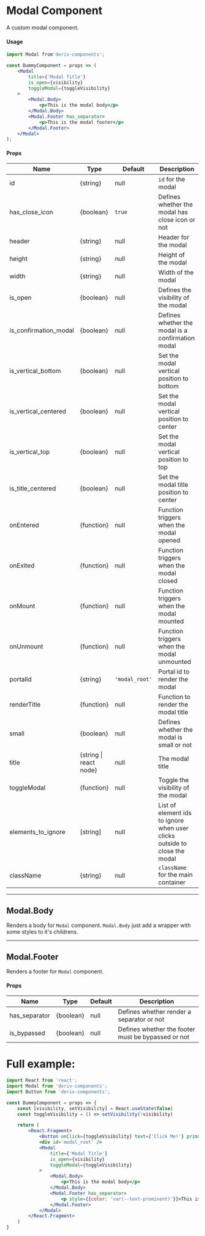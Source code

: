 # Modal Component

A custom modal component.


#### Usage

```jsx
import Modal from'deriv-components';

const DummyComponent = props => (
    <Modal
        title={'Modal Title'}
        is_open={visibility}
        toggleModal={toggleVisibility}
    >
        <Modal.Body>
            <p>This is the modal body</p>
        </Modal.Body>
        <Modal.Footer has_separator>
            <p>This is the modal footer</p>
        </Modal.Footer>
    </Modal>
);
```

#### Props


| Name                    | Type                   | Default       | Description                                                               |
| ----------------------- | ---------------------- | ------------- | ------------------------------------------------------------------------- |
| id                      | {string}               | null          | `id` for the modal                                                        |
| has\_close\_icon        | {boolean}              | `true`        | Defines whether the modal has close icon or not                           |
| header                  | {string}               | null          | Header for the modal                                                      |
| height                  | {string}               | null          | Height of the modal                                                       |
| width                   | {string}               | null          | Width of the modal                                                        |
| is_open                 | {boolean}              | null          | Defines the visibility of the modal                                       |
| is\_confirmation\_modal | {boolean}              | null          | Defines whether the modal is a confirmation modal                         |
| is\_vertical\_bottom    | {boolean}              | null          | Set the modal vertical position to bottom                                 |
| is\_vertical\_centered  | {boolean}              | null          | Set the modal vertical position to center                                 |
| is\_vertical\_top       | {boolean}              | null          | Set the modal vertical position to top                                    |
| is\_title\_centered     | {boolean}              | null          | Set the modal title position to center                                    |
| onEntered               | {function}             | null          | Function triggers when the modal opened                                  |
| onExited                | {function}             | null          | Function triggers when the modal closed                                  |
| onMount                 | {function}             | null          | Function triggers when the modal mounted                                 |
| onUnmount               | {function}             | null          | Function triggers when the modal unmounted                               |
| portalId                | {string}               | `'modal_root'`| Portal id to render the modal                                             |
| renderTitle             | {function}             | null          | Function to render the modal title                                         |
| small                   | {boolean}              | null          | Defines whether the modal is small or not                                 |
| title                   | {string \| react node} | null          | The modal title                                                           |
| toggleModal             | {function}             | null          | Toggle the visibility of the modal                                        |
| elements\_to\_ignore    | [string]               | null          | List of element ids to ignore when user clicks outside to close the modal |
| className               | {string}               | null          | `className` for the main container                                        |

---

## Modal.Body


Renders a body for `Modal` component. `Modal.Body` just add a wrapper with some styles to it's childrens.


---

## Modal.Footer


Renders a footer for `Modal` component.


#### Props


| Name           | Type       | Default  | Description                                             |
| -------------- | ---------- | -------- | ------------------------------------------------------- |
| has_separator  | {boolean}  | null     | Defines whether render a separator or not               |
| is_bypassed    | {boolean}  | null     | Defines whether the footer must be bypassed or not      |


# Full example:

```jsx
import React from 'react';
import Modal from 'deriv-components';
import Button from 'deriv-components';

const DummyComponent = props => {
    const [visibility, setVisibility] = React.useState(false)
    const toggleVisibility = () => setVisibility(!visibility)

    return (
        <React.Fragment>
            <Button onClick={toggleVisibility} text={'Click Me!'} primary medium />
            <div id='modal_root' />
            <Modal
                title={'Modal Title'}
                is_open={visibility}
                toggleModal={toggleVisibility}
            >
                <Modal.Body>
                    <p>This is the modal body</p>
                </Modal.Body>
                <Modal.Footer has_separator>
                    <p style={{color: 'var(--text-prominent)'}}>This is the modal footer</p>
                </Modal.Footer>
            </Modal>
        </React.Fragment>
    )
}
```
